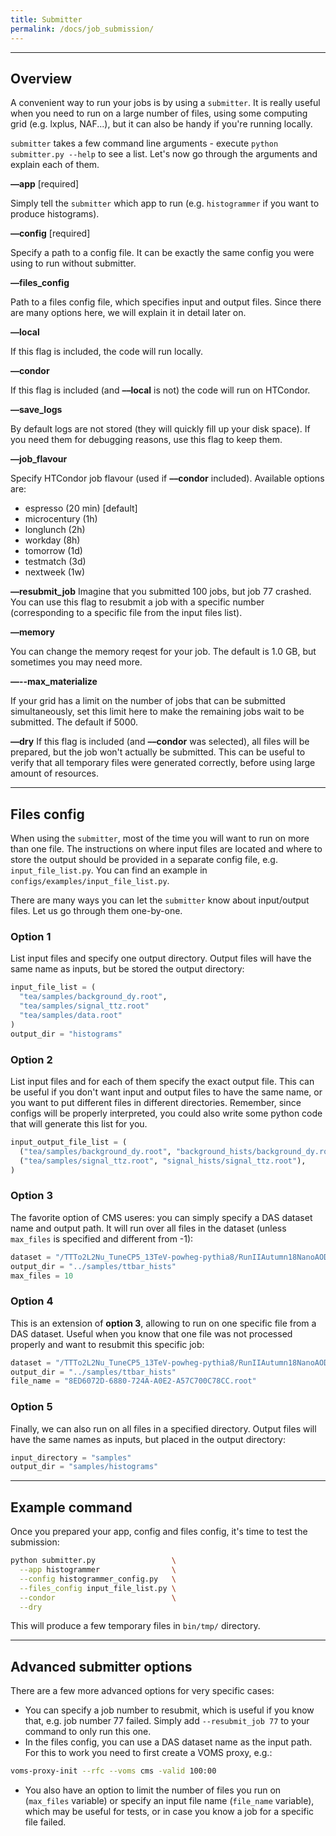 ```yaml
---
title: Submitter
permalink: /docs/job_submission/
---
```


---

## Overview

A convenient way to run your jobs is by using a `submitter`. It is really useful when you need to run on a large number of files, using some computing grid (e.g. lxplus, NAF...), but it can also be handy if you're running locally.

`submitter` takes a few command line arguments - execute `python submitter.py --help` to see a list. Let's now go through the arguments and explain each of them.

**&ndash;&ndash;app** [required]

Simply tell the `submitter` which app to run (e.g. `histogrammer` if you want to produce histograms).

**&ndash;&ndash;config** [required]

Specify a path to a config file. It can be exactly the same config you were using to run without submitter.

**&ndash;&ndash;files_config**

Path to a files config file, which specifies input and output files. Since there are many options here, we will explain it in detail later on.

**&ndash;&ndash;local**

If this flag is included, the code will run locally.

**&ndash;&ndash;condor**

If this flag is included (and **&ndash;&ndash;local** is not) the code will run on HTCondor.

**&ndash;&ndash;save_logs**

By default logs are not stored (they will quickly fill up your disk space). If you need them for debugging reasons, use this flag to keep them.

**&ndash;&ndash;job_flavour**

Specify HTCondor job flavour (used if **&ndash;&ndash;condor** included). Available options are:
- espresso (20 min) [default]
- microcentury (1h)
- longlunch (2h)
- workday (8h)
- tomorrow (1d)
- testmatch (3d)
- nextweek (1w)

**&ndash;&ndash;resubmit_job**
Imagine that you submitted 100 jobs, but job 77 crashed. You can use this flag to resubmit a job with a specific number (corresponding to a specific file from the input files list).

**&ndash;&ndash;memory**

You can change the memory reqest for your job. The default is 1.0 GB, but sometimes you may need more.

**&ndash;&ndash;--max_materialize**

If your grid has a limit on the number of jobs that can be submitted simultaneously, set this limit here to make the remaining jobs wait to be submitted. The default if 5000.

**&ndash;&ndash;dry**
If this flag is included (and **&ndash;&ndash;condor** was selected), all files will be prepared, but the job won't actually be submitted. This can be useful to verify that all temporary files were generated correctly, before using large amount of resources.

---

## Files config

When using the `submitter`, most of the time you will want to run on more than one file. The instructions on where input files are located and where to store the output should be provided in a separate config file, e.g. `input_file_list.py`. You can find an example in `configs/examples/input_file_list.py`.

There are many ways you can let the `submitter` know about input/output files. Let us go through them one-by-one.

### Option 1

List input files and specify one output directory. Output files will have the same name as inputs, but be stored the output directory:

```python
input_file_list = (
  "tea/samples/background_dy.root",
  "tea/samples/signal_ttz.root"
  "tea/samples/data.root"
)
output_dir = "histograms"
```

### Option 2

List input files and for each of them specify the exact output file. This can be useful if you don't want input and output files to have the same name, or you want to put different files in different directories. Remember, since configs will be properly interpreted, you could also write some python code that will generate this list for you.

```python
input_output_file_list = (
  ("tea/samples/background_dy.root", "background_hists/background_dy.root"),
  ("tea/samples/signal_ttz.root", "signal_hists/signal_ttz.root"),
)
```

### Option 3

The favorite option of CMS useres: you can simply specify a DAS dataset name and output path. It will run over all files in the dataset (unless `max_files` is specified and different from -1):

```python
dataset = "/TTTo2L2Nu_TuneCP5_13TeV-powheg-pythia8/RunIIAutumn18NanoAODv7-Nano02Apr2020_102X_upgrade2018_realistic_v21-v1/NANOAODSIM"
output_dir = "../samples/ttbar_hists"
max_files = 10
```

### Option 4

This is an extension of **option 3**, allowing to run on one specific file from a DAS dataset. Useful when you know that one file was not processed properly and want to resubmit this specific job:

```python
dataset = "/TTTo2L2Nu_TuneCP5_13TeV-powheg-pythia8/RunIIAutumn18NanoAODv7-Nano02Apr2020_102X_upgrade2018_realistic_v21-v1/NANOAODSIM"
output_dir = "../samples/ttbar_hists"
file_name = "8ED6072D-6880-724A-A0E2-A57C700C78CC.root"
```

### Option 5

Finally, we can also run on all files in a specified directory. Output files will have the same names as inputs, but placed in the output directory:

```python
input_directory = "samples"
output_dir = "samples/histograms"
```

---

## Example command

Once you prepared your app, config and files config, it's time to test the submission:

```bash
python submitter.py                 \
  --app histogrammer                \
  --config histogrammer_config.py   \
  --files_config input_file_list.py \
  --condor                          \
  --dry
```

This will produce a few temporary files in `bin/tmp/` directory.

---

## Advanced submitter options

There are a few more advanced options for very specific cases:
- You can specify a job number to resubmit, which is useful if you know that, e.g. job number 77 failed. Simply add `--resubmit_job 77` to your command to only run this one.
- In the files config, you can use a DAS dataset name as the input path. For this to work you need to first create a VOMS proxy, e.g.:

```bash
voms-proxy-init --rfc --voms cms -valid 100:00
```

- You also have an option to limit the number of files you run on (`max_files` variable) or specify an input file name (`file_name` variable), which may be useful for tests, or in case you know a job for a specific file failed.
